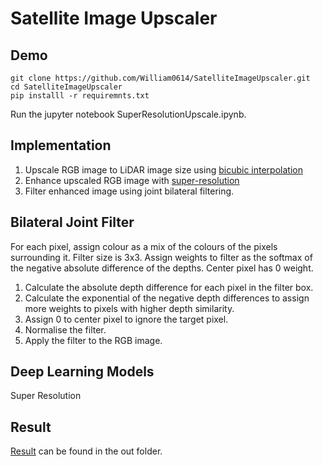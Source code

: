 # Satellite Image Upscaler

## Demo
```
git clone https://github.com/William0614/SatelliteImageUpscaler.git
cd SatelliteImageUpscaler
pip installl -r requiremnts.txt
```
Run the jupyter notebook SuperResolutionUpscale.ipynb.

## Implementation
1. Upscale RGB image to LiDAR image size using 
[bicubic interpolation](https://docs.opencv.org/4.x/da/d6e/tutorial_py_geometric_transformations.html)
2. Enhance upscaled RGB image with 
[super-resolution](https://www.kaggle.com/models/kaggle/esrgan-tf2/tensorFlow2/esrgan-tf2/1?tfhub-redirect=true )
3. Filter enhanced image using joint bilateral filtering.

## Bilateral Joint Filter
For each pixel, assign colour as a mix of the colours of the pixels surrounding it.
Filter size is 3x3. 
Assign weights to filter as the softmax of the negative absolute difference of the depths.
Center pixel has 0 weight.

1. Calculate the absolute depth difference for each pixel in the filter box.
2. Calculate the exponential of the negative depth differences to assign more weights to pixels with higher depth similarity.
3. Assign 0 to center pixel to ignore the target pixel.
4. Normalise the filter.
5. Apply the filter to the RGB image.

## Deep Learning Models

Super Resolution

## Result
[Result](https://github.com/William0614/SatelliteImageUpscaler/blob/main/out/super_bilateral.jpeg) 
can be found in the out folder.


